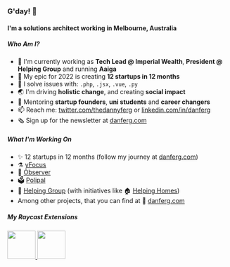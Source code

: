 ### G'day! 👋

#### I'm a solutions architect working in Melbourne, Australia

##### Who Am I?

- 🏢 I'm currently working as **Tech Lead @ Imperial Wealth**, **President @ Helping Group** and running **Aaiga**
- 🚀 My epic for 2022 is creating **12 startups in 12 months**
- 🔨 I solve issues with: `.php`, `.jsx`, `.vue`, `.py`
- 🌏 I'm driving **holistic change**, and creating **social impact**
- 🌱 Mentoring **startup founders**, **uni students** and **career changers**
- 📫 Reach me: [twitter.com/thedannyferg](https://twitter.com/thedannyferg) or [linkedin.com/in/danferg](https://linkedin.com/in/danferg)
- 🗞️ Sign up for the newsletter at [danferg.com](https://danferg.com)

##### What I'm Working On

- ✨ 12 startups in 12 months (follow my journey at [danferg.com](https://danferg.com))
- ⚗️ [yFocus](https://yfocus.app)
- 🔭 [Observer](https://useobserver.com)
- 🗳️ [Polipal](https://polipal.app)
- 🦘 [Helping Group](https://helping.group) (with initiatives like 🏠 [Helping Homes](https://helpinghomes.com.au))
- Among other projects, that you can find at 👋 [danferg.com](https://danferg.com)


##### My Raycast Extensions

<a title="Install Typefully Raycast Extension" href="https://www.raycast.com/danielferguson/typefully#install">
  <img style="height: 64px" src="https://assets.raycast.com/danielferguson/typefully/install_button@2x.png" height="64">
</a>      


<a title="Install Fathom Analytics Raycast Extension" href="https://www.raycast.com/danielferguson/fathom-analytics#install">
  <img style="height: 64px" src="https://assets.raycast.com/danielferguson/fathom-analytics/install_button@2x.png" height="64">
</a>      
